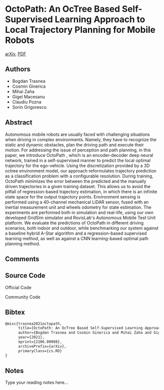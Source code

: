 
# OctoPath: An OcTree Based Self-Supervised Learning Approach to Local Trajectory Planning for Mobile Robots

[arXiv](https://arxiv.org/abs/2106.0988), [PDF](https://arxiv.org/pdf/2106.0988.pdf)

## Authors

- Bogdan Trasnea
- Cosmin Ginerica
- Mihai Zaha
- Gigel Macesanu
- Claudiu Pozna
- Sorin Grigorescu

## Abstract

Autonomous mobile robots are usually faced with challenging situations when driving in complex environments. Namely, they have to recognize the static and dynamic obstacles, plan the driving path and execute their motion. For addressing the issue of perception and path planning, in this paper, we introduce OctoPath , which is an encoder-decoder deep neural network, trained in a self-supervised manner to predict the local optimal trajectory for the ego-vehicle. Using the discretization provided by a 3D octree environment model, our approach reformulates trajectory prediction as a classification problem with a configurable resolution. During training, OctoPath minimizes the error between the predicted and the manually driven trajectories in a given training dataset. This allows us to avoid the pitfall of regression-based trajectory estimation, in which there is an infinite state space for the output trajectory points. Environment sensing is performed using a 40-channel mechanical LiDAR sensor, fused with an inertial measurement unit and wheels odometry for state estimation. The experiments are performed both in simulation and real-life, using our own developed GridSim simulator and RovisLab's Autonomous Mobile Test Unit platform. We evaluate the predictions of OctoPath in different driving scenarios, both indoor and outdoor, while benchmarking our system against a baseline hybrid A-Star algorithm and a regression-based supervised learning method, as well as against a CNN learning-based optimal path planning method.

## Comments



## Source Code

Official Code



Community Code



## Bibtex

```tex
@misc{trasnea2021octopath,
      title={OctoPath: An OcTree Based Self-Supervised Learning Approach to Local Trajectory Planning for Mobile Robots}, 
      author={Bogdan Trasnea and Cosmin Ginerica and Mihai Zaha and Gigel Macesanu and Claudiu Pozna and Sorin Grigorescu},
      year={2021},
      eprint={2106.00988},
      archivePrefix={arXiv},
      primaryClass={cs.RO}
}
```

## Notes

Type your reading notes here...

